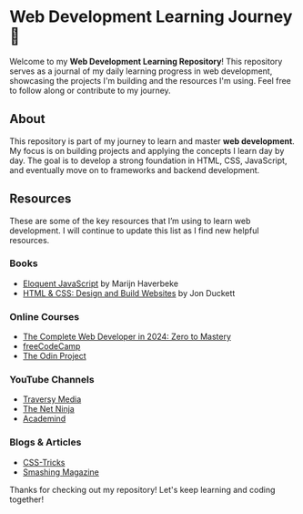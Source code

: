 # Web Development Learning Journey 🚀

Welcome to my **Web Development Learning Repository**! This repository serves as a journal of my daily learning progress in web development, showcasing the projects I'm building and the resources I'm using. Feel free to follow along or contribute to my journey.

## About

This repository is part of my journey to learn and master **web development**. My focus is on building projects and applying the concepts I learn day by day. The goal is to develop a strong foundation in HTML, CSS, JavaScript, and eventually move on to frameworks and backend development.

## Resources

These are some of the key resources that I’m using to learn web development. I will continue to update this list as I find new helpful resources.

### Books
- [Eloquent JavaScript](https://eloquentjavascript.net/) by Marijn Haverbeke
- [HTML & CSS: Design and Build Websites](https://www.htmlandcssbook.com/) by Jon Duckett

### Online Courses
- [The Complete Web Developer in 2024: Zero to Mastery](https://www.udemy.com/course/the-complete-web-developer-zero-to-mastery/)
- [freeCodeCamp](https://www.freecodecamp.org/)
- [The Odin Project](https://www.theodinproject.com/)

### YouTube Channels
- [Traversy Media](https://www.youtube.com/c/TraversyMedia)
- [The Net Ninja](https://www.youtube.com/c/TheNetNinja)
- [Academind](https://www.youtube.com/c/Academind)

### Blogs & Articles
- [CSS-Tricks](https://css-tricks.com/)
- [Smashing Magazine](https://www.smashingmagazine.com/)

Thanks for checking out my repository! Let's keep learning and coding together! 
